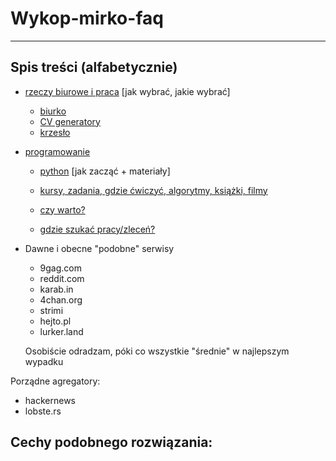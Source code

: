 # Wykop-mirko-faq
-----------------


## Spis treści (alfabetycznie)

- [rzeczy biurowe i praca](biuro/index.md) \[jak wybrać, jakie wybrać\]
  - [biurko](biuro/biurko.md)
  - [CV generatory](biuro/generatory_cv.md)
  - [krzesło](biuro/krzeslo.md)


- [programowanie](prog/index.md)
  - [python](prog/python.md) \[jak zacząć + materiały\]

  - [kursy, zadania, gdzie ćwiczyć, algorytmy, książki, filmy](prog/zadania.md)
  - [czy warto?](prog/czy_ma_sens.md#czy_warto)
  - [gdzie szukać pracy/zleceń?](prog/czy_ma_sens.md#gdzie_szukac)



- Dawne i obecne "podobne" serwisy
  - 9gag.com
  - reddit.com
  - karab.in
  - 4chan.org
  - strimi
  - hejto.pl
  - lurker.land

  Osobiście odradzam, póki co wszystkie "średnie" w najlepszym wypadku

Porządne agregatory:
  - hackernews
  - lobste.rs

Cechy podobnego rozwiązania:
  - 
